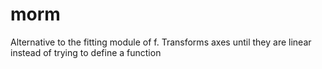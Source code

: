 # morm
Alternative to the fitting module of f. Transforms axes until they are linear instead of trying to define a function
